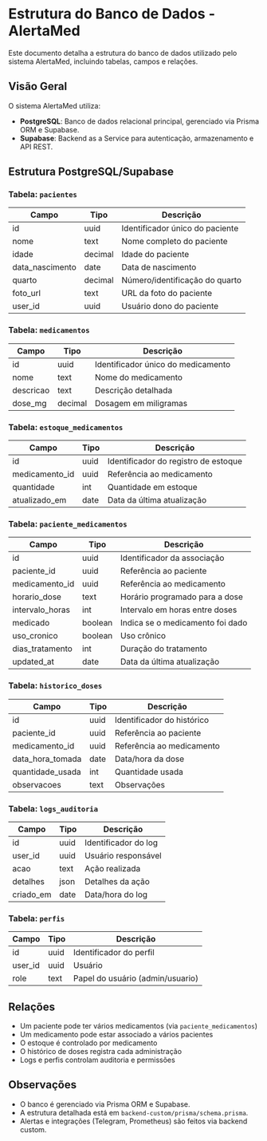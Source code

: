# Estrutura do Banco de Dados - AlertaMed

Este documento detalha a estrutura do banco de dados utilizado pelo sistema AlertaMed, incluindo tabelas, campos e relações.

## Visão Geral

O sistema AlertaMed utiliza:

- **PostgreSQL**: Banco de dados relacional principal, gerenciado via Prisma ORM e Supabase.
- **Supabase**: Backend as a Service para autenticação, armazenamento e API REST.

## Estrutura PostgreSQL/Supabase

### Tabela: `pacientes`
| Campo           | Tipo      | Descrição                        |
|-----------------|-----------|----------------------------------|
| id              | uuid      | Identificador único do paciente  |
| nome            | text      | Nome completo do paciente        |
| idade           | decimal   | Idade do paciente                |
| data_nascimento | date      | Data de nascimento               |
| quarto          | decimal   | Número/identificação do quarto   |
| foto_url        | text      | URL da foto do paciente          |
| user_id         | uuid      | Usuário dono do paciente         |

### Tabela: `medicamentos`
| Campo         | Tipo    | Descrição                         |
|---------------|---------|-----------------------------------|
| id            | uuid    | Identificador único do medicamento|
| nome          | text    | Nome do medicamento               |
| descricao     | text    | Descrição detalhada               |
| dose_mg       | decimal | Dosagem em miligramas             |

### Tabela: `estoque_medicamentos`
| Campo          | Tipo    | Descrição                         |
|----------------|---------|-----------------------------------|
| id             | uuid    | Identificador do registro de estoque|
| medicamento_id | uuid    | Referência ao medicamento         |
| quantidade     | int     | Quantidade em estoque             |
| atualizado_em  | date    | Data da última atualização        |

### Tabela: `paciente_medicamentos`
| Campo              | Tipo    | Descrição                        |
|--------------------|---------|----------------------------------|
| id                 | uuid    | Identificador da associação      |
| paciente_id        | uuid    | Referência ao paciente           |
| medicamento_id     | uuid    | Referência ao medicamento        |
| horario_dose       | text    | Horário programado para a dose   |
| intervalo_horas    | int     | Intervalo em horas entre doses   |
| medicado           | boolean | Indica se o medicamento foi dado |
| uso_cronico        | boolean | Uso crônico                      |
| dias_tratamento    | int     | Duração do tratamento            |
| updated_at         | date    | Data da última atualização       |

### Tabela: `historico_doses`
| Campo              | Tipo    | Descrição                        |
|--------------------|---------|----------------------------------|
| id                 | uuid    | Identificador do histórico       |
| paciente_id        | uuid    | Referência ao paciente           |
| medicamento_id     | uuid    | Referência ao medicamento        |
| data_hora_tomada   | date    | Data/hora da dose                |
| quantidade_usada   | int     | Quantidade usada                 |
| observacoes        | text    | Observações                      |

### Tabela: `logs_auditoria`
| Campo      | Tipo    | Descrição                          |
|------------|---------|------------------------------------|
| id         | uuid    | Identificador do log               |
| user_id    | uuid    | Usuário responsável                |
| acao       | text    | Ação realizada                     |
| detalhes   | json    | Detalhes da ação                   |
| criado_em  | date    | Data/hora do log                   |

### Tabela: `perfis`
| Campo      | Tipo    | Descrição                          |
|------------|---------|------------------------------------|
| id         | uuid    | Identificador do perfil            |
| user_id    | uuid    | Usuário                            |
| role       | text    | Papel do usuário (admin/usuario)   |

## Relações
- Um paciente pode ter vários medicamentos (via `paciente_medicamentos`)
- Um medicamento pode estar associado a vários pacientes
- O estoque é controlado por medicamento
- O histórico de doses registra cada administração
- Logs e perfis controlam auditoria e permissões

## Observações
- O banco é gerenciado via Prisma ORM e Supabase.
- A estrutura detalhada está em `backend-custom/prisma/schema.prisma`.
- Alertas e integrações (Telegram, Prometheus) são feitos via backend custom.
